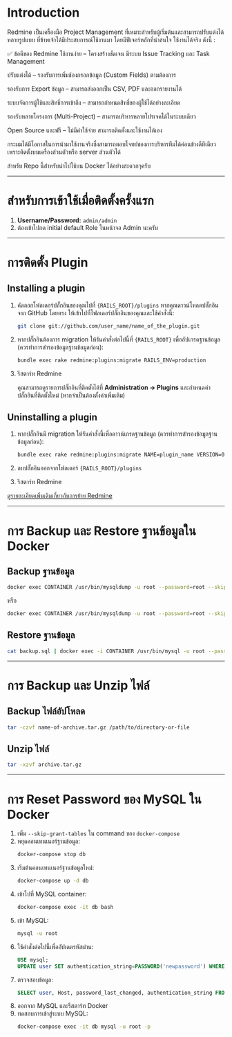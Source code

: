 # Introduction
Redmine เป็นเครื่องมือ Project Management ที่เหมาะสำหรับผู้เริ่มต้นและสามารถปรับแต่งได้หลายรูปแบบ ที่ข้าพเจ้าได้มีประสบการณ์ใช้งานมา โดยมีฟีเจอร์หลักที่น่าสนใจ ใช้งานได้จริง ดังนี้ :

✅ ข้อดีของ Redmine
ใช้งานง่าย – โครงสร้างชัดเจน มีระบบ Issue Tracking และ Task Management

ปรับแต่งได้ – รองรับการเพิ่มช่องกรอกข้อมูล (Custom Fields) ตามต้องการ

รองรับการ Export ข้อมูล – สามารถส่งออกเป็น CSV, PDF และออกรายงานได้

ระบบจัดการผู้ใช้และสิทธิ์การเข้าถึง – สามารถกำหนดสิทธิ์ของผู้ใช้ได้อย่างละเอียด

รองรับหลายโครงการ (Multi-Project) – สามารถบริหารหลายโปรเจคได้ในระบบเดียว

Open Source และฟรี – ไม่มีค่าใช้จ่าย สามารถติดตั้งและใช้งานได้เอง

กระผมได้มีโอกาสในการนำมาใช้งานจริงซึ่งสามารถตอบโจทย์ของการบริหารทีมได้ค่อนข้างดีทีเดียว เพราะติดตั้งบนเครื่องส่วนตัวหรือ server ส่วนตัวได้

สำหรับ Repo นี้สำหรับนำไปใช้บน Docker ได้อย่างสะดวกๆครับ

---

# สำหรับการเข้าใช้เมื่อติดตั้งครั้งแรก
1. **Username/Password:** `admin/admin`
2. ต้องเข้าไปกด initial default Role ในหน้าจอ Admin นะครับ

---

# การติดตั้ง Plugin

## Installing a plugin
1. คัดลอกโฟลเดอร์ปลั๊กอินของคุณไปที่ `{RAILS_ROOT}/plugins` หากคุณดาวน์โหลดปลั๊กอินจาก GitHub โดยตรง ให้เข้าไปที่โฟลเดอร์ปลั๊กอินของคุณและใช้คำสั่งนี้:

   ```sh
   git clone git://github.com/user_name/name_of_the_plugin.git
   ```

2. หากปลั๊กอินต้องการ migration ให้รันคำสั่งต่อไปนี้ที่ `{RAILS_ROOT}` เพื่ออัปเกรดฐานข้อมูล (ควรทำการสำรองข้อมูลฐานข้อมูลก่อน):

   ```sh
   bundle exec rake redmine:plugins:migrate RAILS_ENV=production
   ```

3. รีสตาร์ท Redmine

   คุณสามารถดูรายการปลั๊กอินที่ติดตั้งได้ที่ **Administration -> Plugins** และกำหนดค่าปลั๊กอินที่ติดตั้งใหม่ (หากจำเป็นต้องตั้งค่าเพิ่มเติม)

## Uninstalling a plugin
1. หากปลั๊กอินมี migration ให้รันคำสั่งนี้เพื่อดาวน์เกรดฐานข้อมูล (ควรทำการสำรองข้อมูลฐานข้อมูลก่อน):

   ```sh
   bundle exec rake redmine:plugins:migrate NAME=plugin_name VERSION=0 RAILS_ENV=production
   ```

2. ลบปลั๊กอินออกจากโฟลเดอร์ `{RAILS_ROOT}/plugins`
3. รีสตาร์ท Redmine

[ดูรายละเอียดเพิ่มเติมเกี่ยวกับการย้าย Redmine](https://www.redmine.org/projects/redmine/wiki/HowTo_Migrate_Redmine_to_a_new_server_to_a_new_Redmine_version)

---

# การ Backup และ Restore ฐานข้อมูลใน Docker

## Backup ฐานข้อมูล
```sh
docker exec CONTAINER /usr/bin/mysqldump -u root --password=root --skip-extended-insert DATABASE > backup.sql
```

หรือ

```sh
docker exec CONTAINER /usr/bin/mysqldump -u root --password=root --skip-extended-insert DATABASE | gzip > my_app_backup.sql.gz
```

## Restore ฐานข้อมูล
```sh
cat backup.sql | docker exec -i CONTAINER /usr/bin/mysql -u root --password=root DATABASE
```

---

# การ Backup และ Unzip ไฟล์

## Backup ไฟล์อัปโหลด
```sh
tar -czvf name-of-archive.tar.gz /path/to/directory-or-file
```

## Unzip ไฟล์
```sh
tar -xzvf archive.tar.gz
```

---

# การ Reset Password ของ MySQL ใน Docker

1. เพิ่ม `--skip-grant-tables` ใน command ของ `docker-compose`
2. หยุดคอนเทนเนอร์ฐานข้อมูล:
   ```sh
   docker-compose stop db
   ```
3. เริ่มต้นคอนเทนเนอร์ฐานข้อมูลใหม่:
   ```sh
   docker-compose up -d db
   ```
4. เข้าไปที่ MySQL container:
   ```sh
   docker-compose exec -it db bash
   ```
5. เข้า MySQL:
   ```sh
   mysql -u root
   ```
6. ใช้คำสั่งต่อไปนี้เพื่ออัปเดตรหัสผ่าน:
   ```sql
   USE mysql;
   UPDATE user SET authentication_string=PASSWORD('newpassword') WHERE User='root';
   ```
7. ตรวจสอบข้อมูล:
   ```sql
   SELECT user, Host, password_last_changed, authentication_string FROM user WHERE user='root';
   ```
8. ออกจาก MySQL และรีสตาร์ท Docker
9. ทดสอบการเข้าสู่ระบบ MySQL:
   ```sh
   docker-compose exec -it db mysql -u root -p
   ```
```

